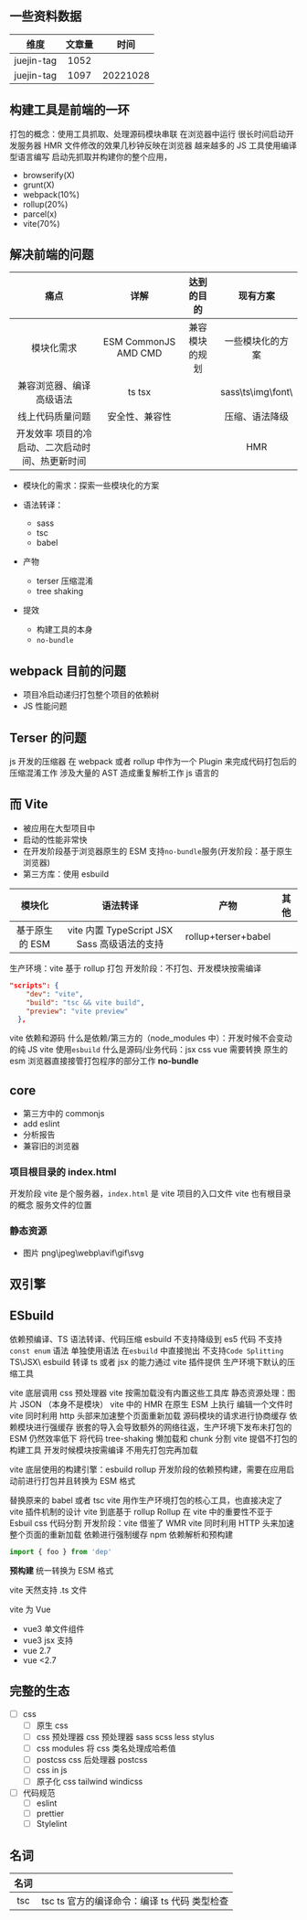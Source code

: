 ## 一些资料数据

|    维度    | 文章量 |   时间   |
| :--------: | :----: | :------: |
| juejin-tag |  1052  |          |
| juejin-tag |  1097  | 20221028 |

## 构建工具是前端的一环

打包的概念：使用工具抓取、处理源码模块串联 在浏览器中运行
很长时间启动开发服务器 HMR 文件修改的效果几秒钟反映在浏览器
越来越多的 JS 工具使用编译型语言编写
启动先抓取并构建你的整个应用，

- browserify(X)
- grunt(X)
- webpack(10%)
- rollup(20%)
- parcel(x)
- vite(70%)

## 解决前端的问题

|                      痛点                       |         详解         |   达到的目的   |      现有方案      |
| :---------------------------------------------: | :------------------: | :------------: | :----------------: |
|                   模块化需求                    | ESM CommonJS AMD CMD | 兼容模块的规划 |  一些模块化的方案  |
|            兼容浏览器、编译高级语法             |        ts tsx        |                | sass\ts\img\font\  |
|                线上代码质量问题                 |    安全性、兼容性    |                |   压缩、语法降级   |
| 开发效率 项目的冷启动、二次启动时间、热更新时间 |                      |                |        HMR         |

- 模块化的需求：探索一些模块化的方案
- 语法转译：
  - sass
  - tsc
  - babel
- 产物

  - terser 压缩混淆
  - tree shaking

- 提效
  - 构建工具的本身
  - `no-bundle`

## webpack 目前的问题

- 项目冷启动递归打包整个项目的依赖树
- JS 性能问题

## Terser 的问题

js 开发的压缩器
在 webpack 或者 rollup 中作为一个 Plugin 来完成代码打包后的压缩混淆工作
涉及大量的 AST 造成重复解析工作
js 语言的

## 而 Vite

- 被应用在大型项目中
- 启动的性能非常快
- 在开发阶段基于浏览器原生的 ESM 支持`no-bundle`服务(开发阶段：基于原生浏览器)
- 第三方库：使用 esbuild

|     模块化     |                   语法转译                   |        产物         | 其他 |
| :------------: | :------------------------------------------: | :-----------------: | :--: |
| 基于原生的 ESM | vite 内置 TypeScript JSX Sass 高级语法的支持 | rollup+terser+babel |      |

生产环境：vite 基于 rollup 打包
开发阶段：不打包、开发模块按需编译

```json
"scripts": {
    "dev": "vite",
    "build": "tsc && vite build",
    "preview": "vite preview"
  },
```

vite 依赖和源码
什么是依赖/第三方的（node_modules 中）：开发时候不会变动的纯 JS vite 使用`esbuild`
什么是源码/业务代码：jsx css vue 需要转换 原生的 esm 浏览器直接接管打包程序的部分工作 **no-bundle**

## core

- 第三方中的 commonjs
- add eslint
- 分析报告
- 兼容旧的浏览器

### 项目根目录的 index.html

开发阶段 vite 是个服务器，`index.html` 是 vite 项目的入口文件
vite 也有根目录的概念 服务文件的位置

### 静态资源

- 图片 png\jpeg\webp\avif\gif\svg

## 双引擎

## ESbuild

依赖预编译、TS 语法转译、代码压缩
esbuild 不支持降级到 es5 代码
不支持 `const enum` 语法 单独使用语法 在`esbuild` 中直接抛出
不支持`Code Splitting`
TS\JSX\ esbuild 转译 ts 或者 jsx 的能力通过 vite 插件提供
生产环境下默认的压缩工具

vite 底层调用 css 预处理器 vite 按需加载没有内置这些工具库
静态资源处理：图片 JSON （本身不是模块）
vite 中的 HMR 在原生 ESM 上执行 编辑一个文件时
vite 同时利用 http 头部来加速整个页面重新加载 源码模块的请求进行协商缓存 依赖模块进行强缓存
嵌套的导入会导致额外的网络往返，生产环境下发布未打包的 ESM 仍然效率低下 将代码 tree-shaking 懒加载和 chunk 分割
vite 提倡不打包的构建工具 开发时候模块按需编译 不用先打包完再加载

vite 底层使用的构建引擎：esbuild rollup
开发阶段的依赖预构建，需要在应用启动前进行打包并且转换为 ESM 格式

替换原来的 babel 或者 tsc
vite 用作生产环境打包的核心工具，也直接决定了 vite 插件机制的设计 vite 到底基于 rollup
Rollup 在 vite 中的重要性不亚于 Esbuil
css 代码分割
开发阶段：vite 借鉴了 WMR
vite 同时利用 HTTP 头来加速整个页面的重新加载
依赖进行强制缓存
npm 依赖解析和预构建

```js
import { foo } from 'dep'
```

**预构建** 统一转换为 ESM 格式

vite 天然支持 .ts 文件

vite 为 Vue

- vue3 单文件组件
- vue3 jsx 支持
- vue 2.7
- vue <2.7

## 完整的生态

- [ ] css
  - [ ] 原生 css
  - [ ] css 预处理器 css 预处理器 sass scss less stylus
  - [ ] css modules 将 css 类名处理成哈希值
  - [ ] postcss css 后处理器 postcss
  - [ ] css in js
  - [ ] 原子化 css tailwind windicss
- [ ] 代码规范
  - [ ] eslint
  - [ ] prettier
  - [ ] Stylelint

## 名词

| 名词 |                                              |
| :--: | :------------------------------------------: |
| tsc  | tsc ts 官方的编译命令：编译 ts 代码 类型检查 |
